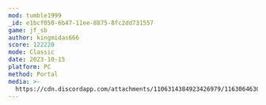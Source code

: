 ```yaml
---
mod: tumble1999
_id: e1bcf050-6b47-11ee-8875-8fc2dd731557
game: jf_sb
author: kingmidas666
score: 122220
mode: Classic
date: 2023-10-15
platform: PC
method: Portal
media: >-
  https://cdn.discordapp.com/attachments/1106314384923426979/1163064630357262367/IMG_20231015_114308784.jpg?ex=653e3758&is=652bc258&hm=aa2c3981b87c2452ad69412c499d54d28b398d81763c7af66c98a831bdfb33c1&
---
```


